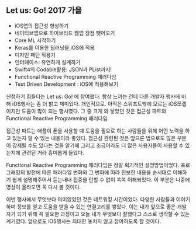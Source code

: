 ## Let us: Go! 2017 가을
+ iOS앱의 접근성 향상하기
+ 네이티브앱으로 하이브리드 웹앱 장점 뺏어오기
+ Core ML 시작하기
+ Keras를 이용한 딥러닝을 iOS에 적용
+ 디자인 패턴 적용기
+ 인터페이스: 유연하게 설계하기
+ Swift4의 Codable활용: JSON과 PList까지!
+ Functional Reactive Programming 패러다임
+ Test Driven Development : iOS에 적용해보기

신청하기 힘들다는 Let us: Go! 에 참여했다.
항상 느끼는 건데 다른 개발자 행사에 비해 iOS행사는 좀 더 밝고 재미있다. 개인적으로.
아직은 스위프트밖에 모르는 iOS쪼렙이지만 도움이 많이 되는 행사였다.
그 중 크게 와 닿았던 것은 접근성 파트와 Functional Reactive Programming 패러다임.

접근성 파트는 애플이 폰을 사용할 때 도움을 필요로 하는 사람들을 위해 어떤 노력을 하고 있는지 알 수 있는 내용이라 좋았다.
접근성 관련된 것은 앞으론 법으로도 많은 부분이 강제될 수도 있다는 것을 알기에 그리고 조금이라도 더 많은 사용자들이 사용할 수 있는지에 관련된 거라 흥미롭게 들었다.

Functional Reactive Programming 패러다임은 정말 획기적인 설명방법이었다.
프로그래밍의 발전에 따른 패러다임 변화와 그 변화에 따라 진보한 내용을 순서대로 이해하기 쉽게 설명해주어서 듣는내내 집중을 안할 수 없이 쏙쏙 이해되었다.
이 부분은 나중에 영상이 올라오면 꼭 다시 볼 것이다.

이번 행사에서 무엇보다 의미있었던 것은 네트워킹 시간이었다.
다양한 사람들과 이야기하며 정보를 얻고 도움을 받을 수 있는 연결고리를 쌓았다. 이는 내가 앞으로 좋은 개발자가 되기 위해 꼭 필요한 과정이고 오늘 내가 무엇보다 잘했다고 스스로 생각할 수 있는 계기였다.
앞으로도 iOS행사는 최대한 놓치지 않고 참여하도록 할 것이다.
